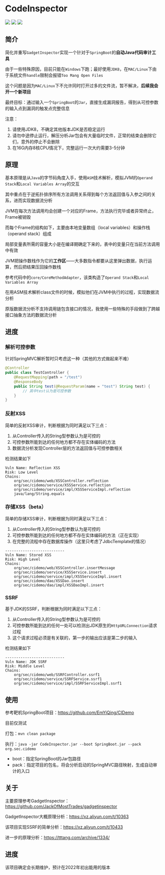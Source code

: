# CodeInspector

![](https://img.shields.io/badge/build-passing-brightgreen)
![](https://img.shields.io/badge/ASM-9.0-blue)
![](https://img.shields.io/badge/Java-8-red)

## 简介

简化并重写`GadgetInspector`实现一个针对于`SpringBoot`的**自动Java代码审计工具**

由于一些特殊原因，目前只能在`Windows`下跑；最好使用`JDK8`，在`MAC/Linux`下由于系统文件`handle`限制会报错`Too Mang Open Files`

这个问题是因为`MAC/Linux`下不允许同时打开过多的文件流，暂不解决，**后续我会开一个新项目**

最终目标：通过输入一个`SpringBoot`的`Jar`，直接生成漏洞报告，得到从可控参数的输入点到漏洞的触发点完整信息

注意：

1. 请使用JDK8，不确定其他版本JDK是否稳定运行
2. 请勿中途停止运行，解压分析Jar包会有大量临时文件，正常的结束会删除它们，意外的停止不会删除
3. 在16G内存8核CPU情况下，完整运行一次大约需要3-5分钟

## 原理

基本原理是从`Java`的字节码角度入手，使用`ASM`技术解析，模拟JVM的`Operand Stack`和`Local Variables Array`的交互

其中重点在于逆拓扑排序所有方法调用关系得到每个方法返回值与入参之间的关系，进而实现数据流分析

JVM在每次方法调用均会创建一个对应的Frame，方法执行完毕或者异常终止，Frame被销毁

而每个Frame的结构如下，主要由本地变量数组（local variables）和操作栈（operand stack）组成

局部变量表所需的容量大小是在编译期确定下来的，表中的变量只在当前方法调用中有效

JVM把操作数栈作为它的**工作区**——大多数指令都要从这里弹出数据，执行运算，然后把结果压回操作数栈

参考代码中的`core/CoreMethodAdapter`，该类构造了`Operand Stack`和`Local Variables Array`

在用ASM技术解析class文件的时候，模拟他们在JVM中执行的过程，实现数据流分析

原版数据流分析不支持调用链包含接口的情况，我使用一些特殊的手段做到了跨越接口抽象方法的数据流分析

## 进度

### 解析可控参数

针对SpringMVC解析暂时只考虑这一种（其他的方式做起来不难）

```java
@Controller
public class TestController {
    @RequestMapping(path = "/test")
    @ResponseBody
    public String test(@RequestParam(name = "test") String test) {
        // 其中test认为是可控参数
    }
}
```

### 反射XSS

简单的反射XSS审计，判断根据为同时满足以下三点：

1. 从Controller传入的String型参数认为是可控的
2. 可控参数所能到达的任何地方都不存在实体编码的方法
3. 数据流分析发现Controller层的方法返回值与可控参数相关

检测结果如下

```text
Vuln Name: Reflection XSS
Risk: Low Level
Chains: 
	org/sec/cidemo/web/XSSController.reflection
	org/sec/cidemo/service/XSSService.reflection
	org/sec/cidemo/service/impl/XSSServiceImpl.reflection
	java/lang/String.equals
```

### 存储XSS（beta）

简单的存储XSS审计，判断根据为同时满足以下三点：

1. 从Controller传入的String型参数认为是可控的
2. 可控参数所能到达的任何地方都不存在实体编码的方法（正在实现）
3. 在完整的流程中存在数据库操作（这里只考虑了JdbcTemplate的情况）

```text
---------------------------
Vuln Name: Stored XSS
Risk: High Level
Chains: 
	org/sec/cidemo/web/XSSController.insertMessage
	org/sec/cidemo/service/XSSService.insert
	org/sec/cidemo/service/impl/XSSServiceImpl.insert
	org/sec/cidemo/dao/XSSDao.insert
	org/sec/cidemo/dao/impl/XSSDaoImpl.insert
```

### SSRF

基于JDK的SSRF，判断根据为同时满足以下三点：

1. 从Controller传入的String型参数认为是可控的
2. 可控参数所能到达的任何一处可以检测出JDK原生的`HttpURLConnection`请求过程
3. 这个请求过程必须是有关联的，第一步的输出应该是第二步的输入

检测结果如下

```text
---------------------------
Vuln Name: JDK SSRF
Risk: Middle Level
Chains: 
	org/sec/cidemo/web/SSRFController.ssrf1
	org/sec/cidemo/service/SSRFService.ssrf1
	org/sec/cidemo/service/impl/SSRFServiceImpl.ssrf1
```

## 使用

参考靶机SpringBoot项目：https://github.com/EmYiQing/CIDemo

目前仅测试

打包：`mvn clean package`

执行：`java -jar CodeInspector.jar --boot SpringBoot.jar --pack org.sec.cidemo`

- boot：指定SpringBoot的Jar包路径
- pack：指定项目的包名，将会分析启动的SpringMVC路径映射，生成自动审计的入口

## 关于

主要原理参考GadgetInspector： https://github.com/JackOfMostTrades/gadgetinspector

GadgetInspector大概原理分析：https://xz.aliyun.com/t/10363

该项目实现SSRF的简单分析：https://xz.aliyun.com/t/10433

进一步的原理分析：https://tttang.com/archive/1334/

## 进度

该项目确定会长期维护，预计在2022年初出能用的版本
